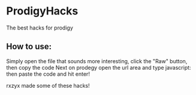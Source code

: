 # ProdigyHacks
The best hacks for prodigy

## How to use:
Simply open the file that sounds more interesting, click the "Raw" button, then copy the code
Next on prodegy open the url area and type javascript: then paste the code and hit enter!

rxzyx made some of these hacks!
